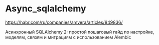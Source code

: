 # Async_sqlalchemy

https://habr.com/ru/companies/amvera/articles/849836/

Асинхронный SQLAlchemy 2: простой пошаговый гайд по настройке, моделям, связям и миграциям с использованием Alembic

